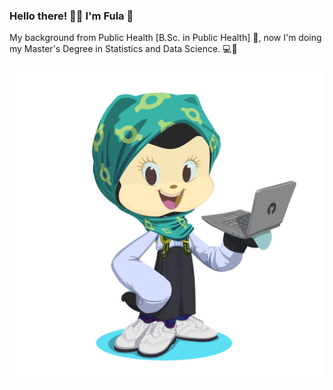 ### Hello there! 👋🏾 I'm Fula :cherry_blossom:

My background from Public Health [B.Sc. in Public Health] :purple_heart:, now I'm doing my Master's Degree in Statistics and Data Science. :computer::full_moon_with_face:

![This is an image](octocat-1663681550348.png)

<!--
**fulazz/fulazz** is a ✨ _special_ ✨ repository because its `README.md` (this file) appears on your GitHub profile.

Here are some ideas to get you started:

- 🔭 I’m currently working on ...
- 🌱 I’m currently learning ...
- 👯 I’m looking to collaborate on ...
- 🤔 I’m looking for help with ...
- 💬 Ask me about ...
- 📫 How to reach me: ...
- 😄 Pronouns: ...
- ⚡ Fun fact: ...
-->
